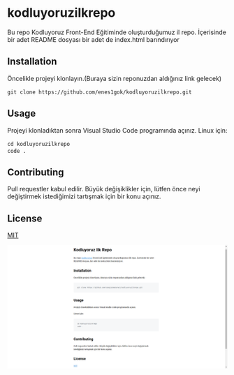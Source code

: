 # kodluyoruzilkrepo
Bu repo Kodluyoruz Front-End Eğitiminde oluşturduğumuz il repo. İçerisinde bir adet README dosyası bir adet de index.html barındırıyor
## Installation
Öncelikle projeyi klonlayın.(Buraya sizin reponuzdan aldığınız link gelecek)
```
git clone https://github.com/enes1gok/kodluyoruzilkrepo.git
```
## Usage
Projeyi klonladıktan sonra Visual Studio Code programında açınız.
Linux için:
```
cd kodluyoruzilkrepo
code .
```
## Contributing
Pull requestler kabul edilir. Büyük değişiklikler için, lütfen önce neyi değiştirmek istediğimizi tartışmak için bir konu açınız.
## License
[MIT](https://github.com/enes1gok/kodluyoruzilkrepo/blob/main/LICENSE)

![Kodluyoruz Logo](https://raw.githubusercontent.com/Kodluyoruz/taskforce/main/git/odev1/figures/markdown.png)
